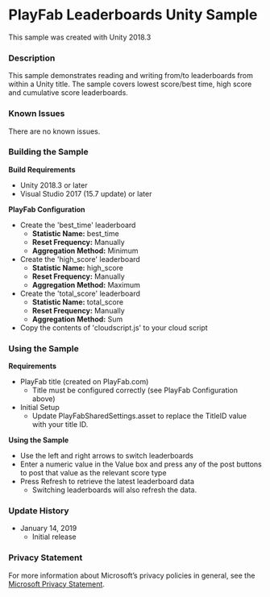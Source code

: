 # PlayFab Leaderboards Unity Sample
This sample was created with Unity 2018.3

### Description

This sample demonstrates reading and writing from/to leaderboards from within a Unity title. The sample covers lowest score/best time, high score and cumulative score leaderboards.

### Known Issues

There are no known issues.

### Building the Sample

**Build Requirements**

* Unity 2018.3 or later
* Visual Studio 2017 (15.7 update) or later

**PlayFab Configuration**

* Create the 'best_time' leaderboard
  * __Statistic Name:__ best_time
  * __Reset Frequency:__ Manually
  * __Aggregation Method:__ Minimum
* Create the 'high_score' leaderboard
  * __Statistic Name:__ high_score
  * __Reset Frequency:__ Manually
  * __Aggregation Method:__ Maximum
* Create the 'total_score' leaderboard
  * __Statistic Name:__ total_score
  * __Reset Frequency:__ Manually
  * __Aggregation Method:__ Sum
* Copy the contents of 'cloudscript.js' to your cloud script

 ### Using the Sample
 
**Requirements**
* PlayFab title (created on PlayFab.com)
  * Title must be configured correctly (see PlayFab Configuration above)
* Initial Setup
  * Update PlayFabSharedSettings.asset to replace the TitleID value with your title ID.

**Using the Sample**

* Use the left and right arrows to switch leaderboards
* Enter a numeric value in the Value box and press any of the post buttons to post that value as the relevant score type
* Press Refresh to retrieve the latest leaderboard data
  * Switching leaderboards will also refresh the data.

### Update History

* January 14, 2019
  * Initial release
 
### Privacy Statement

For more information about Microsoft’s privacy policies in general, see the [Microsoft Privacy Statement](https://privacy.microsoft.com/en-us/privacystatement/).
